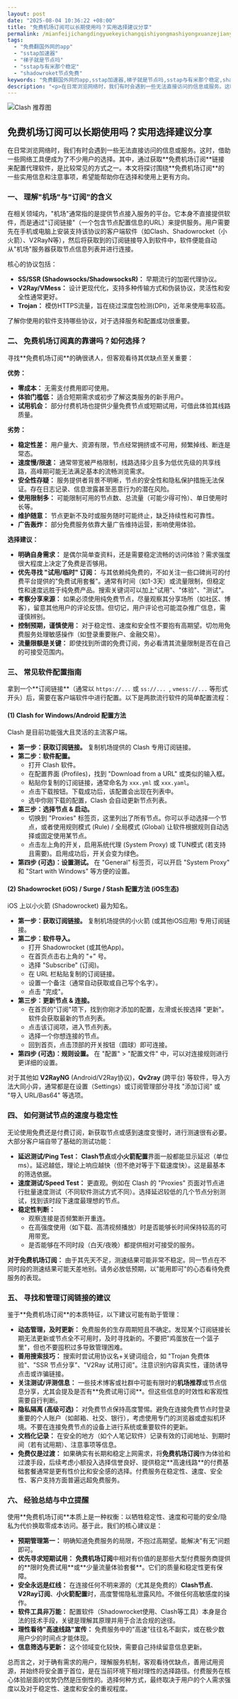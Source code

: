 ```yaml
---
layout: post
date: "2025-08-04 10:36:22 +08:00"
title: "免费机场订阅可以长期使用吗？实用选择建议分享"
permalink: /mianfeijichangdingyuekeyichangqishiyongmashiyongxuanzejianyifenxiang/
tags:
  - "免费翻国外网的app"
  - "sstap加速器"
  - "梯子就是节点吗"
  - "sstap与有米那个稳定"
  - "shadowroket节点免费"
keywords: "免费翻国外网的app,sstap加速器,梯子就是节点吗,sstap与有米那个稳定,shadowroket节点免费"
description: "<p>在日常浏览网络时，我们有时会遇到一些无法直接访问的信息或服务。这时，借助一些网络工具便成为了不少用户的选择。其中，通过获取**免费机场订阅**链接来配置代理软件，是比较常见的方式之一。本文将探讨围绕**免费机场订阅**的一些实用信息和注意事项，希望能帮助你在选择和使用上更有方向。</p>"
---
```


![Clash 推荐图](https://clashjd.github.io/assets/img/机场节点推荐.png)

## 免费机场订阅可以长期使用吗？实用选择建议分享

<p>在日常浏览网络时，我们有时会遇到一些无法直接访问的信息或服务。这时，借助一些网络工具便成为了不少用户的选择。其中，通过获取**免费机场订阅**链接来配置代理软件，是比较常见的方式之一。本文将探讨围绕**免费机场订阅**的一些实用信息和注意事项，希望能帮助你在选择和使用上更有方向。</p>
<h3>一、 理解"机场"与"订阅"的含义</h3>
<p>在相关领域内，"机场"通常指的是提供节点接入服务的平台。它本身不直接提供软件，而是通过"订阅链接"（一个包含节点配置信息的URL）来提供服务。用户需要先在手机或电脑上安装支持该协议的客户端软件（如Clash、Shadowrocket（小火箭）、V2RayN等），然后将获取到的订阅链接导入到软件中，软件便能自动从"机场"服务器获取节点信息列表并进行连接。</p>
<p>核心的协议包括：</p>
<ul>
<li><strong>SS/SSR (Shadowsocks/ShadowsocksR)：</strong> 早期流行的加密代理协议。</li>
<li><strong>V2Ray/VMess：</strong> 设计更现代化，支持多种传输方式和伪装协议，灵活性和安全性通常更好。</li>
<li><strong>Trojan：</strong> 模仿HTTPS流量，旨在绕过深度包检测(DPI)，近年来使用率较高。</li>
</ul>
<p>了解你使用的软件支持哪些协议，对于选择服务和配置成功很重要。</p>
<h3>二、 免费机场订阅真的靠谱吗？如何选择？</h3>
<p>寻找**免费机场订阅**的确很诱人，但客观看待其优缺点至关重要：</p>
<p><strong>优势：</strong></p>
<ul>
<li><strong>零成本：</strong> 无需支付费用即可使用。</li>
<li><strong>体验门槛低：</strong> 适合短期需求或初步了解这类服务的新手用户。</li>
<li><strong>试用机会：</strong> 部分付费机场也提供少量免费节点或短期试用，可借此体验其线路质量。</li>
</ul>
<p><strong>劣势：</strong></p>
<ul>
<li><strong>稳定性差：</strong> 用户量大、资源有限，节点经常拥挤或不可用，频繁掉线、断连是常态。</li>
<li><strong>速度慢/限速：</strong> 通常带宽被严格限制，线路选择少且多为低优先级的共享线路，高峰期可能无法满足基本的流畅浏览需求。</li>
<li><strong>安全性存疑：</strong> 服务提供者背景不明晰，节点的安全性和隐私保护措施无法保证。存在日志记录、信息泄露甚至恶意行为的潜在风险。</li>
<li><strong>使用限制多：</strong> 可能限制可用的节点数、总流量（可能少得可怜）、单日使用时长等。</li>
<li><strong>维护随意：</strong> 节点更新不及时或服务随时可能终止，缺乏持续性和可靠性。</li>
<li><strong>广告轰炸：</strong> 部分免费服务依靠大量广告维持运营，影响使用体验。</li>
</ul>
<p><strong>选择建议：</strong></p>
<ul>
<li><strong>明确自身需求：</strong> 是偶尔简单查资料，还是需要稳定流畅的访问体验？需求强度很大程度上决定了免费是否够用。</li>
<li><strong>优先寻找 "试用/临时" 订阅：</strong> 与其依赖纯免费的，不如关注一些口碑尚可的付费平台提供的"免费试用套餐"。通常有时间（如1-3天）或流量限制，但稳定性和速度远胜于纯免费产品。搜索关键词可以加上"试用"、"体验"、"测试"。</li>
<li><strong>考察分享来源：</strong> 如果必须使用纯免费节点，尽量观察其分享场所（如社区、博客），留意其他用户的评论反馈。但切记，用户评论也可能混杂推广信息，需谨慎辨别。</li>
<li><strong>控制预期，谨慎使用：</strong> 对于稳定性、速度和安全性不要抱有高期望。切勿用免费服务处理敏感操作（如登录重要账户、金融交易）。</li>
<li><strong>流量限额是关键：</strong> 即使找到所谓的免费订阅，务必看清其流量限制是否在自己的可接受范围内。</li>
</ul>
<h3>三、 常见软件配置指南</h3>
<p>拿到一个**订阅链接**（通常以 <code>https://...</code> 或 <code>ss://... </code>, <code>vmess://...</code> 等形式开头）后，需要在客户端软件中进行配置。以下是两款流行软件的简单配置流程：</p>
<h4>(1) Clash for Windows/Android 配置方法</h4>
<p>Clash 是目前功能强大且灵活的主流客户端。</p>
<ul>
<li><strong>第一步：获取订阅链接。</strong> 复制机场提供的 Clash 专用订阅链接。</li>
<li><strong>第二步：软件配置。</strong>
<ul>
<li>打开 Clash 软件。</li>
<li>在配置界面 (Profiles)，找到 "Download from a URL" 或类似的输入框。</li>
<li>粘贴你复制的订阅链接，通常命名为 <code>xxx.yml</code> 或 <code>xxx.yaml</code>。</li>
<li>点击下载按钮。下载成功后，该配置会出现在列表中。</li>
<li>选中你刚下载的配置，Clash 会自动更新节点列表。</li>
</ul>
</li>
<li><strong>第三步：选择节点 & 启动。</strong>
<ul>
<li>切换到 "Proxies" 标签页，这里列出了所有节点。你可以手动选择一个节点，或者使用规则模式 (Rule) / 全局模式 (Global) 让软件根据规则自动选择或固定使用某节点。</li>
<li>点击左上角的开关，启用系统代理 (System Proxy) 或 TUN模式 (若支持且需要)。启用成功后，开关会变为绿色。</li>
</ul>
</li>
<li><strong>第四步 (可选)：设置测试。</strong> 在 "General" 标签页，可以开启 "System Proxy" 和 "Start with Windows" 等方便的设置。</li>
</ul>
<h4>(2) Shadowrocket (iOS) / Surge / Stash 配置方法 (iOS生态)</h4>
<p>iOS 上以小火箭 (Shadowrocket) 最为知名。</p>
<ul>
<li><strong>第一步：获取订阅链接。</strong> 复制机场提供的小火箭 (或其他iOS应用) 专用订阅链接。</li>
<li><strong>第二步：软件导入。</strong>
<ul>
<li>打开 Shadowrocket (或其他App)。</li>
<li>在首页点击右上角的 "+" 号。</li>
<li>选择 "Subscribe" (订阅)。</li>
<li>在 URL 栏粘贴复制的订阅链接。</li>
<li>设置一个备注（通常自动获取或自己写个名字）。</li>
<li>点击 "完成"。</li>
</ul>
</li>
<li><strong>第三步：更新节点 & 连接。</strong>
<ul>
<li>在首页的"订阅"项下，找到你刚才添加的配置，左滑或长按选择 "更新"。软件会获取最新的节点列表。</li>
<li>点击该订阅项，进入节点列表。</li>
<li>选择一个你想连接的节点。</li>
<li>回到首页，点击顶部的开关按钮（圆球）即可连接。</li>
</ul>
</li>
<li><strong>第四步 (可选)：规则设置。</strong> 在 "配置" > "配置文件" 中，可以对连接规则进行更详细的设置。</li>
</ul>
<p>对于其他如 <strong>V2RayNG</strong> (Android/V2Ray协议)，<strong>Qv2ray</strong> (跨平台) 等软件，导入方法大同小异，通常都是在设置（Settings）或订阅管理部分寻找 "添加订阅" 或 "导入 URL/Bas64" 等选项。</p>
<h3>四、 如何测试节点的速度与稳定性</h3>
<p>无论使用免费还是付费订阅，新获取节点或感到速度变慢时，进行测速很有必要。大部分客户端自带了基础的测试功能：</p>
<ul>
<li><strong>延迟测试/Ping Test：</strong> <strong>Clash节点</strong>或<strong>小火箭配置</strong>界面一般都能显示延迟（单位ms）。延迟越低，理论上响应越快（但不绝对等于下载速度快）。这是最基本的筛选依据。</li>
<li><strong>速度测试/Speed Test：</strong> 更直观。例如在 Clash 的 "Proxies" 页面对节点进行批量速度测试（不同软件测试方式不同）。选择延迟较低的几个节点分别测试，找到该时段下速度最理想的节点。</li>
<li><strong>稳定性判断：</strong>
<ul>
<li>观察连接是否频繁断开重连。</li>
<li>在高强度使用（如下载、高清视频播放）时是否能够长时间保持较高的可用带宽。</li>
<li>是否能够在不同时段（白天/夜晚）都提供相对可接受的服务。</li>
</ul>
</li>
</ul>
<p><strong>对于免费机场订阅：</strong> 由于其先天不足，测速结果可能非常不稳定。同一节点在不同时段的测速结果可能天差地别。请务必放低预期，以"能用即可"的心态看待免费服务的表现。</p>
<h3>五、 寻找和管理订阅链接的建议</h3>
<p>鉴于**免费机场订阅**的本质特征，以下建议可能有助于管理：</p>
<ul>
<li><strong>动态管理，及时更新：</strong> 免费服务的生存周期短且不确定。发现某个订阅链接长期无法更新或节点全不可用时，及时寻找新的。不要把"鸡蛋放在一个篮子里"，但也不要囤积过多导致管理困难。</li>
<li><strong>善用搜索技巧：</strong> 搜索时尝试用协议名+关键词组合，如 "Trojan 免费体验"、"SSR 节点分享"、"V2Ray 试用订阅"。注意识别内容真实性，谨防诱导点击或诈骗链接。</li>
<li><strong>关注测试/评测信息：</strong> 一些技术博客或社群中可能有限时的<strong>机场推荐</strong>或节点信息分享，尤其会提及是否有**免费试用订阅**。但这些信息的时效性和客观性需要自行判断。</li>
<li><strong>隐私隔离 (高级可选)：</strong> 对免费节点保持高度警惕。避免在连接免费节点时登录重要的个人账户（如邮箱、社交、银行），考虑使用专门的浏览器或虚拟机环境。不要在连接免费节点的设备上进行系统或重要软件的更新。</li>
<li><strong>文档化记录：</strong> 在安全的地方（如个人笔记软件）记录有效的订阅地址、到期时间（若有试用期）、注意事项等信息。</li>
<li><strong>免费仅是过渡：</strong> 如果确实有长期和稳定上网需求，将<strong>免费机场订阅</strong>作为体验和过渡手段，后续考虑小额投入选择信誉良好、提供稳定**高速线路**的付费基础套餐通常是更有性价比和安全感的选择。付费服务在稳定性、速度、安全性、客户支持方面普遍远超免费服务。</li>
</ul>
<h3>六、 经验总结与中立提醒</h3>
<p>使用**免费机场订阅**本质上是一种权衡：以牺牲稳定性、速度和可能的安全/隐私为代价换取零成本访问。基于此，我们的核心建议是：</p>
<ul>
<li><strong>预期管理第一：</strong> 明确知道免费服务的局限，不抱过高期望。能解决"有无"问题即可。</strong></li>
<li><strong>优先寻求短期试用：</strong> <strong>免费机场订阅</strong>中相对有价值的是那些大型付费服务商提供的**限时免费试用**或**少量流量体验套餐**。它们的质量和稳定性更有保障。</li>
<li><strong>安全永远是红线：</strong> 在连接任何不明来源的（尤其是免费的）<strong>Clash节点</strong>、<strong>V2Ray订阅</strong>、<strong>小火箭配置</strong>时，高度警惕隐私泄露风险。不做任何高敏感度的操作。</li>
<li><strong>软件工具非万能：</strong> 配置软件（Shadowrocket使用、Clash等工具）本身是合法的技术手段，关键是理解其原理并用于合法合规的途径。</li>
<li><strong>理性看待"高速线路"宣传：</strong> 免费服务中的"高速"往往名不副实，或在极少数用户少的时间点才能体现。</li>
<li><strong>信息筛选与更新：</strong> 这个领域变化较快，需要自己持续留意信息更新。</li>
</ul>
<p>总而言之，对于确有需求的用户，理解服务机制，客观看待优缺点，善用试用资源，并始终将安全置于首位，是在当前环境下相对理性的选择路径。付费服务在核心体验层面的优势仍然是压倒性的。选择何种方式，最终取决于用户的个人需求强度以及对于稳定性、速度和安全的重视程度。</p>